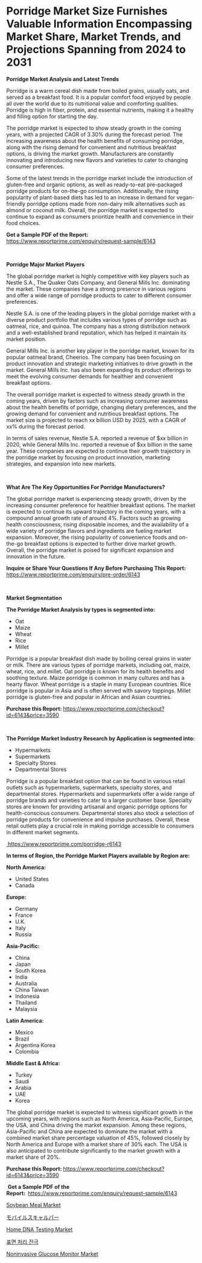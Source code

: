 <p><h1>Porridge Market Size Furnishes Valuable Information Encompassing Market Share, Market Trends, and Projections Spanning from 2024 to 2031</h1></p><p><strong>Porridge Market Analysis and Latest Trends</strong></p>
<p><p>Porridge is a warm cereal dish made from boiled grains, usually oats, and served as a breakfast food. It is a popular comfort food enjoyed by people all over the world due to its nutritional value and comforting qualities. Porridge is high in fiber, protein, and essential nutrients, making it a healthy and filling option for starting the day.</p><p>The porridge market is expected to show steady growth in the coming years, with a projected CAGR of 3.30% during the forecast period. The increasing awareness about the health benefits of consuming porridge, along with the rising demand for convenient and nutritious breakfast options, is driving the market growth. Manufacturers are constantly innovating and introducing new flavors and varieties to cater to changing consumer preferences.</p><p>Some of the latest trends in the porridge market include the introduction of gluten-free and organic options, as well as ready-to-eat pre-packaged porridge products for on-the-go consumption. Additionally, the rising popularity of plant-based diets has led to an increase in demand for vegan-friendly porridge options made from non-dairy milk alternatives such as almond or coconut milk. Overall, the porridge market is expected to continue to expand as consumers prioritize health and convenience in their food choices.</p></p>
<p><strong>Get a Sample PDF of the Report:&nbsp;</strong> <a href="https://www.reportprime.com/enquiry/request-sample/6143">https://www.reportprime.com/enquiry/request-sample/6143</a></p>
<p>&nbsp;</p>
<p><strong>Porridge Major Market Players</strong></p>
<p><p>The global porridge market is highly competitive with key players such as Nestle S.A., The Quaker Oats Company, and General Mills Inc. dominating the market. These companies have a strong presence in various regions and offer a wide range of porridge products to cater to different consumer preferences.</p><p>Nestle S.A. is one of the leading players in the global porridge market with a diverse product portfolio that includes various types of porridge such as oatmeal, rice, and quinoa. The company has a strong distribution network and a well-established brand reputation, which has helped it maintain its market position.</p><p>General Mills Inc. is another key player in the porridge market, known for its popular oatmeal brand, Cheerios. The company has been focusing on product innovation and strategic marketing initiatives to drive growth in the market. General Mills Inc. has also been expanding its product offerings to meet the evolving consumer demands for healthier and convenient breakfast options.</p><p>The overall porridge market is expected to witness steady growth in the coming years, driven by factors such as increasing consumer awareness about the health benefits of porridge, changing dietary preferences, and the growing demand for convenient and nutritious breakfast options. The market size is projected to reach xx billion USD by 2025, with a CAGR of xx% during the forecast period.</p><p>In terms of sales revenue, Nestle S.A. reported a revenue of $xx billion in 2020, while General Mills Inc. reported a revenue of $xx billion in the same year. These companies are expected to continue their growth trajectory in the porridge market by focusing on product innovation, marketing strategies, and expansion into new markets.</p></p>
<p>&nbsp;</p>
<p><strong>What Are The Key Opportunities For Porridge Manufacturers?</strong></p>
<p><p>The global porridge market is experiencing steady growth, driven by the increasing consumer preference for healthier breakfast options. The market is expected to continue its upward trajectory in the coming years, with a compound annual growth rate of around 4%. Factors such as growing health consciousness, rising disposable incomes, and the availability of a wide variety of porridge flavors and ingredients are fueling market expansion. Moreover, the rising popularity of convenience foods and on-the-go breakfast options is expected to further drive market growth. Overall, the porridge market is poised for significant expansion and innovation in the future.</p></p>
<p><strong>Inquire or Share Your Questions If Any Before Purchasing This Report:</strong> <a href="https://www.reportprime.com/enquiry/pre-order/6143">https://www.reportprime.com/enquiry/pre-order/6143</a></p>
<p>&nbsp;</p>
<p><strong>Market Segmentation</strong></p>
<p><strong>The Porridge Market Analysis by types is segmented into:</strong></p>
<p><ul><li>Oat</li><li>Maize</li><li>Wheat</li><li>Rice</li><li>Millet</li></ul></p>
<p><p>Porridge is a popular breakfast dish made by boiling cereal grains in water or milk. There are various types of porridge markets, including oat, maize, wheat, rice, and millet. Oat porridge is known for its health benefits and soothing texture. Maize porridge is common in many cultures and has a hearty flavor. Wheat porridge is a staple in many European countries. Rice porridge is popular in Asia and is often served with savory toppings. Millet porridge is gluten-free and popular in African and Asian countries.</p></p>
<p><strong>Purchase this Report:&nbsp;</strong><a href="https://www.reportprime.com/checkout?id=6143&price=3590">https://www.reportprime.com/checkout?id=6143&price=3590</a></p>
<p>&nbsp;</p>
<p><strong>The Porridge Market Industry Research by Application is segmented into:</strong></p>
<p><ul><li>Hypermarkets</li><li>Supermarkets</li><li>Specialty Stores</li><li>Departmental Stores</li></ul></p>
<p><p>Porridge is a popular breakfast option that can be found in various retail outlets such as hypermarkets, supermarkets, specialty stores, and departmental stores. Hypermarkets and supermarkets offer a wide range of porridge brands and varieties to cater to a larger customer base. Specialty stores are known for providing artisanal and organic porridge options for health-conscious consumers. Departmental stores also stock a selection of porridge products for convenience and impulse purchases. Overall, these retail outlets play a crucial role in making porridge accessible to consumers in different market segments.</p></p>
<p><a href="https://www.reportprime.com/porridge-r6143">&nbsp;https://www.reportprime.com/porridge-r6143</a></p>
<p><strong>In terms of Region, the Porridge Market Players available by Region are:</strong></p>
<p>
    <p> <strong> North America: </strong>
        <ul>
            <li>United States</li>
            <li>Canada</li>
        </ul>
        </p> 
    <p> <strong> Europe: </strong>
        <ul>
            <li>Germany</li>
            <li>France</li>
            <li>U.K.</li>
            <li>Italy</li>
            <li>Russia</li>
        </ul>
        </p> 
    <p> <strong> Asia-Pacific: </strong>
        <ul>
            <li>China</li>
            <li>Japan</li>
            <li>South Korea</li>
            <li>India</li>
            <li>Australia</li>
            <li>China Taiwan</li>
            <li>Indonesia</li>
            <li>Thailand</li>
            <li>Malaysia</li>
        </ul>
        </p> 
    <p> <strong> Latin America: </strong>
        <ul>
            <li>Mexico</li>
            <li>Brazil</li>
            <li>Argentina Korea</li>
            <li>Colombia</li>
        </ul>
        </p> 
    <p> <strong> Middle East & Africa: </strong>
        <ul>
            <li>Turkey</li>
            <li>Saudi</li>
            <li>Arabia</li>
            <li>UAE</li>
            <li>Korea</li>
        </ul>
    </p>
    </p>
<p><p>The global porridge market is expected to witness significant growth in the upcoming years, with regions such as North America, Asia-Pacific, Europe, the USA, and China driving the market expansion. Among these regions, Asia-Pacific and China are expected to dominate the market with a combined market share percentage valuation of 45%, followed closely by North America and Europe with a market share of 30% each. The USA is also anticipated to contribute significantly to the market growth with a market share of 20%.</p></p>
<p><strong>Purchase this Report: </strong><a href="https://www.reportprime.com/checkout?id=6143&price=3590">https://www.reportprime.com/checkout?id=6143&price=3590</a></p>
<p>&nbsp;<strong>Get a Sample PDF of the Report:&nbsp;&nbsp;</strong><a href="https://www.reportprime.com/enquiry/request-sample/6143">https://www.reportprime.com/enquiry/request-sample/6143</a></p>
<p><strong></strong></p>
<p><p><a href="https://github.com/nicoletavirag/Market-Research-Report-List-4/blob/main/soybean-meal-market.md">Soybean Meal Market</a></p><p><a href="https://medium.com/@idellamante2023/%E3%82%B0%E3%83%AD%E3%83%BC%E3%83%90%E3%83%AB%E3%83%A2%E3%83%90%E3%82%A4%E3%83%AB%E3%82%B9%E3%82%AB%E3%83%AB%E3%83%91%E3%83%BC%E3%82%BA%E5%B8%82%E5%A0%B4-%E8%A3%BD%E5%93%81%E3%82%BF%E3%82%A4%E3%83%97-3-7-4b555f7ee0c9">モバイルスキャルパー</a></p><p><a href="https://issuu.com/reportprime-2/docs/home-dna-testing-market-size-2030.pptx">Home DNA Testing Market</a></p><p><a href="https://medium.com/@minimini78678/%EC%84%9C%ED%94%BC%EC%8B%B1-%EC%A0%84%EA%B7%B9-%EC%8B%9C%EC%9E%A5-%EA%B7%9C%EB%AA%A8-%EC%A0%90%EC%9C%A0%EC%9C%A8-%EB%B0%8F-%ED%8A%B8%EB%A0%8C%EB%93%9C-%EB%B6%84%EC%84%9D-%EB%B3%B4%EA%B3%A0%EC%84%9C-%EC%A0%9C%ED%92%88%EB%B3%84-%ED%95%98%EB%93%9C%ED%8E%98%EC%9D%B4%EC%8B%B1-%EC%A0%84%EA%B7%B9-%EC%A0%84%ED%86%B5%EC%A0%81%EC%9D%B8-%ED%95%98%ED%8E%98%EC%9D%B4%EC%8B%B1-%EC%A0%84%EA%B7%B9-%EB%B0%8F-%EC%84%B8%EA%B7%B8%EB%A8%BC%ED%8A%B8-%EC%98%88%EC%B8%A1-2024-2031-b8fe116232db">표면 처리 전극</a></p><p><a href="https://issuu.com/reportprime-2/docs/noninvasive-glucose-monitor-market-size-2030.pptx">Noninvasive Glucose Monitor Market</a></p></p>